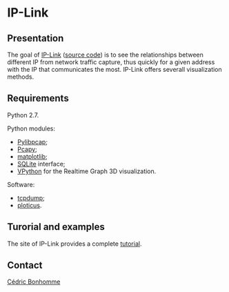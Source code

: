 IP-Link
=======

Presentation
------------

The goal of [IP-Link](https://ip-link.readthedocs.io)
([source code](https://github.com/cedricbonhomme/IP-Link))
is to see the relationships between different IP from network traffic capture,
thus quickly for a given address with the IP that communicates the most.
IP-Link offers severall visualization methods.


Requirements
------------

Python 2.7.

Python modules:

* [Pylibpcap](http://sourceforge.net/projects/pylibpcap/);
* [Pcapy](http://oss.coresecurity.com/projects/pcapy.html);
* [matplotlib](http://matplotlib.sourceforge.net/);
* [SQLite](http://sqlite.org) interface;
* [VPython](http://vpython.org/) for the Realtime Graph 3D visualization.

Software:

* [tcpdump](http://www.tcpdump.org/);
* [ploticus](http://ploticus.sourceforge.net/).


Turorial and examples
---------------------

The site of IP-Link provides a complete [tutorial](https://ip-link.readthedocs.io/en/latest/tutorial.html).


Contact
-------

[Cédric Bonhomme](https://www.cedricbonhomme.org)
